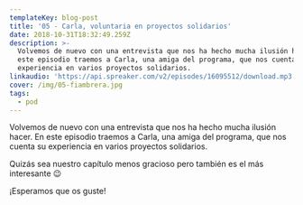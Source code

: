 ```yaml
---
templateKey: blog-post
title: '05 - Carla, voluntaria en proyectos solidarios'
date: 2018-10-31T18:32:49.259Z
description: >-
  Volvemos de nuevo con una entrevista que nos ha hecho mucha ilusión hacer. En
  este episodio traemos a Carla, una amiga del programa, que nos cuenta su
  experiencia en varios proyectos solidarios.
linkaudio: 'https://api.spreaker.com/v2/episodes/16095512/download.mp3'
cover: /img/05-fiambrera.jpg
tags:
  - pod
---
```

Volvemos de nuevo con una entrevista que nos ha hecho mucha ilusión hacer. En este episodio traemos a Carla, una amiga del programa, que nos cuenta su experiencia en varios proyectos solidarios.



Quizás sea nuestro capítulo menos gracioso pero también es el más interesante 😉



¡Esperamos que os guste!
